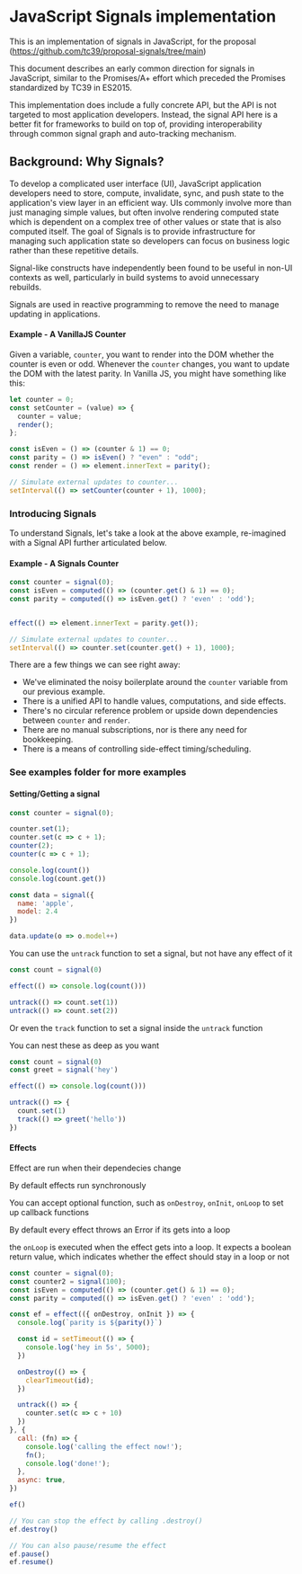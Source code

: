 # JavaScript Signals implementation

This is an implementation of signals in JavaScript, for the proposal
(https://github.com/tc39/proposal-signals/tree/main)

This document describes an early common direction for signals in JavaScript, similar to the Promises/A+ effort which preceded the Promises standardized by TC39 in ES2015.

This implementation does include a fully concrete API, but the API is not targeted to most application developers. Instead, the signal API here is a better fit for frameworks to build on top of, providing interoperability through common signal graph and auto-tracking mechanism.

## Background: Why Signals?

To develop a complicated user interface (UI), JavaScript application developers need to store, compute, invalidate, sync, and push state to the application's view layer in an efficient way. UIs commonly involve more than just managing simple values, but often involve rendering computed state which is dependent on a complex tree of other values or state that is also computed itself. The goal of Signals is to provide infrastructure for managing such application state so developers can focus on business logic rather than these repetitive details.

Signal-like constructs have independently been found to be useful in non-UI contexts as well, particularly in build systems to avoid unnecessary rebuilds.

Signals are used in reactive programming to remove the need to manage updating in applications.

#### Example - A VanillaJS Counter

Given a variable, `counter`, you want to render into the DOM whether the counter is even or odd. Whenever the `counter` changes, you want to update the DOM with the latest parity. In Vanilla JS, you might have something like this:

```js
let counter = 0;
const setCounter = (value) => {
  counter = value;
  render();
};

const isEven = () => (counter & 1) == 0;
const parity = () => isEven() ? "even" : "odd";
const render = () => element.innerText = parity();

// Simulate external updates to counter...
setInterval(() => setCounter(counter + 1), 1000);
```

### Introducing Signals

To understand Signals, let's take a look at the above example, re-imagined with a Signal API further articulated below.

#### Example - A Signals Counter

```js
const counter = signal(0);
const isEven = computed(() => (counter.get() & 1) == 0);
const parity = computed(() => isEven.get() ? 'even' : 'odd');


effect(() => element.innerText = parity.get());

// Simulate external updates to counter...
setInterval(() => counter.set(counter.get() + 1), 1000);
```

There are a few things we can see right away:
* We've eliminated the noisy boilerplate around the `counter` variable from our previous example.
* There is a unified API to handle values, computations, and side effects.
* There's no circular reference problem or upside down dependencies between `counter` and `render`.
* There are no manual subscriptions, nor is there any need for bookkeeping.
* There is a means of controlling side-effect timing/scheduling.

### See examples folder for more examples

#### Setting/Getting a signal

```js
const counter = signal(0);

counter.set(1);
counter.set(c => c + 1);
counter(2);
counter(c => c + 1);

console.log(count())
console.log(count.get())

const data = signal({
  name: 'apple',
  model: 2.4
})

data.update(o => o.model++)
```

You can use the `untrack` function to set a signal, but not have any effect of it

```js
const count = signal(0)

effect(() => console.log(count()))

untrack(() => count.set(1))
untrack(() => count.set(2))
```

Or even the `track` function to set a signal inside the `untrack` function

You can nest these as deep as you want

```js
const count = signal(0)
const greet = signal('hey')

effect(() => console.log(count()))

untrack(() => {
  count.set(1)
  track(() => greet('hello'))
})
```

#### Effects

Effect are run when their dependecies change

By default effects run synchronously

You can accept optional function, such as `onDestroy`, `onInit`, `onLoop` to set up callback functions

By default every effect throws an Error if its gets into a loop

the `onLoop` is executed when the effect gets into a loop. It expects a boolean return value, which indicates whether the effect should stay in a loop or not

```js
const counter = signal(0);
const counter2 = signal(100);
const isEven = computed(() => (counter.get() & 1) == 0);
const parity = computed(() => isEven.get() ? 'even' : 'odd');

const ef = effect(({ onDestroy, onInit }) => {
  console.log(`parity is ${parity()}`)

  const id = setTimeout(() => {
    console.log('hey in 5s', 5000);
  })

  onDestroy(() => {
    clearTimeout(id);
  })

  untrack(() => {
    counter.set(c => c + 10)
  })
}, {
  call: (fn) => {
    console.log('calling the effect now!');
    fn();
    console.log('done!');
  },
  async: true,
})

ef()

// You can stop the effect by calling .destroy()
ef.destroy()

// You can also pause/resume the effect
ef.pause()
ef.resume()
```


